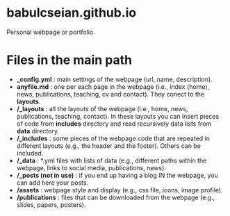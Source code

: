 # babulcseian.github.io
Personal webpage or portfolio.

# Files in the main path
 * **_config.yml** : main settings of the webpage (url, name, description).
 * **anyfile.md** : one per each page in the webpage (i.e., index (home), news, publications, teaching, cv and contact). They conect to the **layouts**.
 * **/_layouts** : all the layouts of the webpage (i.e., home, news, publications, teaching, contact). In these layouts you can insert pieces of code from **includes** directory and read recursively data lists from **data** directory.
 * **/_includes** : some pieces of the webpage code that are repeated in different layouts (e.g., the header and the footer). Others can be included. 
 * **/_data** : *.yml files with lists of data (e.g., different paths within the webpage, links to social media, publications, news).
 * **/_posts (not in use)** : if you end up having a blog IN the webpage, you can add here your posts.
 * **/assets** : webpage style and display (e.g., css file, icons, image profile).
 * **/publications** : files that can be downloaded from the webpage (e.g., slides, papers, posters).

